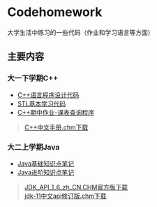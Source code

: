 <!--
 * @Descripttion: 
 * @Author: YourSongsAreSoGood
 * @Date: 2020-11-20 22:59:53
 * @LastEditTime: 2020-11-28 21:24:46
-->
# Codehomework
大学生活中练习的一些代码（作业和学习语言等方面）

## 主要内容
###  大一下学期C++
 - [C++语言程序设计代码](https://github.com/Your-songs-are-so-good/Codehomework/tree/master/Study_C-_/c%2B%2B%E8%AF%BE%E6%9C%AC%E4%BB%A3%E7%A0%81) 
 - [STL基本学习代码](https://github.com/Your-songs-are-so-good/Codehomework/tree/master/Study_C-_/STL)
 - [C++期中作业-课表查询程序](https://github.com/Your-songs-are-so-good/Codehomework/tree/master/Study_C-_/ClassTime)
> [C++中文手册.chm下载](https://github.com/Your-songs-are-so-good/Codehomework/blob/master/Study_C-_/c%2B%2B%E4%B8%AD%E6%96%87%E6%89%8B%E5%86%8C.chm)
### 大二上学期Java
 -  [Java基础知识点笔记](https://github.com/Your-songs-are-so-good/Codehomework/blob/master/Study_Java/java%E7%AC%94%E8%AE%B0/%E5%9F%BA%E7%A1%80%E7%AF%87.md)
 -  [Java进阶知识点笔记](https://github.com/Your-songs-are-so-good/Codehomework/tree/master/Study_Java/java%E7%AC%94%E8%AE%B0/%E8%BF%9B%E9%98%B6%E7%AF%87)
> [JDK_API_1_6_zh_CN.CHM官方版下载](https://github.com/Your-songs-are-so-good/Codehomework/blob/master/Study_Java/JDK_API_1_6_zh_CN.CHM)  
> [jdk-11中文api修订版.chm下载](https://github.com/Your-songs-are-so-good/Codehomework/blob/master/Study_Java/jdk-11%E4%B8%AD%E6%96%87api%E4%BF%AE%E8%AE%A2%E7%89%88.chm)  
